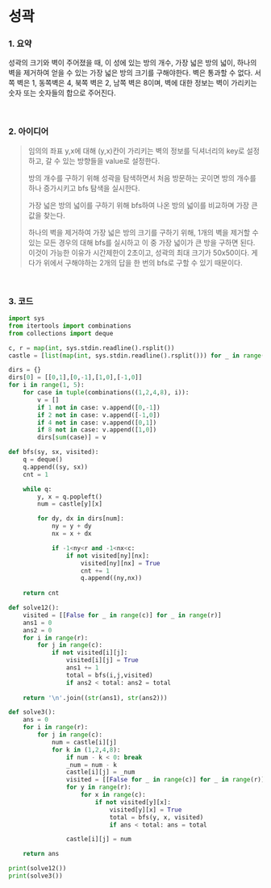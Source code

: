 # 성곽

### 1. 요약

성곽의 크기와 벽이 주어졌을 때, 이 성에 있는 방의 개수, 가장 넓은 방의 넓이, 하나의 벽을 제거하여 얻을 수 있는 가장 넓은 방의 크기를 구해야한다. 벽은 통과할 수 없다. 서쪽 벽은 1, 동쪽벽은 4, 북쪽 벽은 2, 남쪽 벽은 8이며, 벽에 대한 정보는 벽이 가리키는 숫자 또는 숫자들의 합으로 주어진다.

<br/>

### 2. 아이디어

> 임의의 좌표 y,x에 대해 (y,x)칸이 가리키는 벽의 정보를 딕셔너리의 key로 설정하고, 갈 수 있는 방향들을 value로 설정한다.
>
> 방의 개수를 구하기 위해 성곽을 탐색하면서 처음 방문하는 곳이면 방의 개수를 하나 증가시키고 bfs 탐색을 실시한다.
>
> 가장 넓은 방의 넓이를 구하기 위해 bfs하여 나온 방의 넓이를 비교하며 가장 큰 값을 찾는다.
>
> 하나의 벽을 제거하여 가장 넓은 방의 크기를 구하기 위해, 1개의 벽을 제거할 수 있는 모든 경우의 대해 bfs를 실시하고 이 중 가장 넓이가 큰 방을 구하면 된다. 이것이 가능한 이유가 시간제한이 2초이고, 성곽의 최대 크기가 50x50이다. 게다가 위에서 구해야하는 2개의 답을 한 번의 bfs로 구할 수 있기 때문이다.

<br/>

### 3. 코드

```python
import sys
from itertools import combinations
from collections import deque

c, r = map(int, sys.stdin.readline().rsplit())
castle = [list(map(int, sys.stdin.readline().rsplit())) for _ in range(r)]

dirs = {}
dirs[0] = [[0,1],[0,-1],[1,0],[-1,0]]
for i in range(1, 5):
    for case in tuple(combinations((1,2,4,8), i)):
        v = []
        if 1 not in case: v.append([0,-1])
        if 2 not in case: v.append([-1,0])
        if 4 not in case: v.append([0,1])
        if 8 not in case: v.append([1,0])
        dirs[sum(case)] = v

def bfs(sy, sx, visited):
    q = deque()
    q.append((sy, sx))
    cnt = 1

    while q:
        y, x = q.popleft()
        num = castle[y][x]

        for dy, dx in dirs[num]:
            ny = y + dy
            nx = x + dx

            if -1<ny<r and -1<nx<c:
                if not visited[ny][nx]:
                    visited[ny][nx] = True
                    cnt += 1
                    q.append((ny,nx))
    
    return cnt

def solve12():
    visited = [[False for _ in range(c)] for _ in range(r)]
    ans1 = 0
    ans2 = 0
    for i in range(r):
        for j in range(c):
            if not visited[i][j]:
                visited[i][j] = True
                ans1 += 1
                total = bfs(i,j,visited)
                if ans2 < total: ans2 = total
                
    return '\n'.join((str(ans1), str(ans2)))

def solve3():
    ans = 0
    for i in range(r):
        for j in range(c):
            num = castle[i][j]
            for k in (1,2,4,8):
                if num - k < 0: break
                _num = num - k
                castle[i][j] = _num
                visited = [[False for _ in range(c)] for _ in range(r)]
                for y in range(r):
                    for x in range(c):
                        if not visited[y][x]:
                            visited[y][x] = True
                            total = bfs(y, x, visited)
                            if ans < total: ans = total

                castle[i][j] = num

    return ans

print(solve12())
print(solve3())
```

